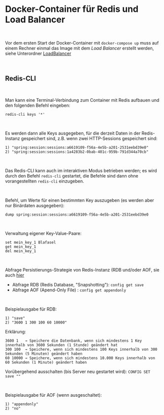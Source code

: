 # Docker-Container für Redis und Load Balancer #

<br>

Vor dem ersten Start der Docker-Container mit `docker-compose up` muss auf einem Rechner
einmal das Image mit dem *Load Balancer* erstellt werden, siehe Unterordner
[LoadBalancer](LoadBalancer/)

<br>

## Redis-CLI ##

<br>

Man kann eine Terminal-Verbindung zum Container mit Redis aufbauen und den folgenden Befehl eingeben:

```
redis-cli keys '*'
```

<br>

Es werden dann alle Keys ausgegeben, für die derzeit Daten in der Redis-Instanz gespeichert sind, z.B. wenn zwei HTTP-Sessions gespeichert sind:
```
1) "spring:session:sessions:a6619109-f56a-4e5b-a201-2531eebd39e0"
2) "spring:session:sessions:1a4283b2-0bab-401c-959b-791d344a70cb"
```

<br>

Das Redis-CLI kann auch im interaktiven Modus betrieben werden; es wird durch den Befehl `redis-cli` gestartet,
die Befehle sind dann ohne vorangestellten `redis-cli` einzugeben.

<br>

Befehl, um Werte für einen bestimmten Key auszugeben (es werden aber nur Binärdaten ausgegeben):

```
dump spring:session:sessions:a6619109-f56a-4e5b-a201-2531eebd39e0
```

<br>

Verwaltung eigener Key-Value-Paare:
```
set mein_key_1 Blafasel
get mein_key_1
del mein_key_1
```

<br>

Abfrage Persistierungs-Strategie von Redis-Instanz (RDB und/oder AOF, sie auch [hier](https://redis.io/docs/latest/operate/oss_and_stack/management/persistence/)

* Abfrage RDB (Redis Database, "Snapshotting"): `config get save`
* Abfrage AOF (Apend-Only File)               : `config get appendonly`

<br>

Beispielausgabe für RDB:
```
1) "save"
2) "3600 1 300 100 60 10000"
```

Erklärung:
```
3600 1   → Speichere die Datenbank, wenn sich mindestens 1 Key innerhalb von 3600 Sekunden (1 Stunde) geändert hat
300 100  → Speichere, wenn sich mindestens 100 Keys innerhalb von 300 Sekunden (5 Minuten) geändert haben
60 10000 → Speichere, wenn sich mindestens 10.000 Keys innerhalb von 60 Sekunden (1 Minute) geändert haben
```
Vorübergehend ausschalten (bis Server neu gestartet wird): `CONFIG SET save ""`

<br>

Beispielausgabe für AOF (wenn ausgeschaltet):
```
1) "appendonly"
2) "no"
```

<br>